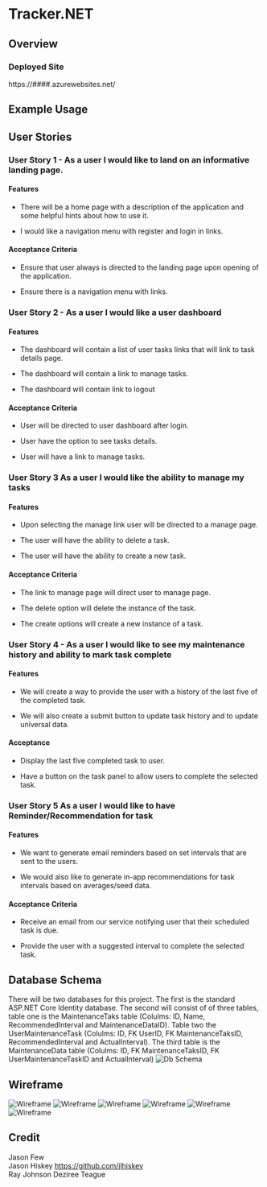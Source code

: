 # Tracker.NET

## Overview

### Deployed Site
https://####.azurewebsites.net/

## Example Usage


## User Stories

### User Story 1 - As a user I would like to land on an informative landing page.

#### Features

* There will be a home page with a description of the application and some helpful hints about how to use it.

* I would like a navigation menu with register and login in links.
 
#### Acceptance Criteria

* Ensure that user always is directed to the landing page upon opening of the application.

* Ensure there is a navigation menu with links.

### User Story 2 - As a user I would like a user dashboard

#### Features 

* The dashboard will contain a list of user tasks links that will link to task details page.

* The dashboard will contain a link to manage tasks.

* The dashboard will contain link to logout 

#### Acceptance Criteria

* User will be directed to user dashboard after login.

* User have the option to see tasks details.

* User will have a link to manage tasks.

### User Story 3 As a user I would like the ability to manage my tasks

#### Features

* Upon selecting the manage link user will be directed to a manage page.

* The user will have the ability to delete a task.

* The user will have the ability to create a new task.

#### Acceptance Criteria

* The link to manage page will direct user to manage page.

* The delete option will delete the instance of the task.

* The create options will create a new instance of a task.

### User Story 4 - As a user I would like to see my maintenance history and ability to mark task complete

#### Features 

* We will create a way to provide the user with a history of the last five of the completed task.  

* We will also create a submit button to update task history and to update universal data.


#### Acceptance

* Display the last five completed task to user.

* Have a button on the task panel to allow users to complete the selected task.

### User Story 5 As a user I would like to have Reminder/Recommendation for task

#### Features

* We want to generate email reminders based on set intervals that are sent to the users. 

* We would also like to generate in-app recommendations for task intervals based on averages/seed data. 

#### Acceptance Criteria

* Receive an email from our service notifying user that their scheduled task is due.

* Provide the user with a suggested interval to complete the selected task. 



## Database Schema

There will be two databases for this project.  The first is the standard ASP.NET Core Identity database. The second will consist of of three tables, table one is the MaintenanceTaks table (Colulms: ID, Name, RecommendedInterval and MaintenanceDataID).  Table two the UserMaintenanceTask (Colulms: ID, FK UserID, FK MaintenanceTaksID, RecommendedInterval and ActualInterval).  The third table is the MaintenanceData table (Colulms: ID, FK MaintenanceTaksID, FK UserMaintenanceTaskID and ActualInterval)
![Db Schema](assets/db_schema.png)

## Wireframe
![Wireframe]()
![Wireframe]()
![Wireframe]()
![Wireframe]()
![Wireframe]()
![Wireframe]()


## Credit
  Jason Few   
  Jason Hiskey https://github.com/jlhiskey  
  Ray Johnson 
  Deziree Teague 


